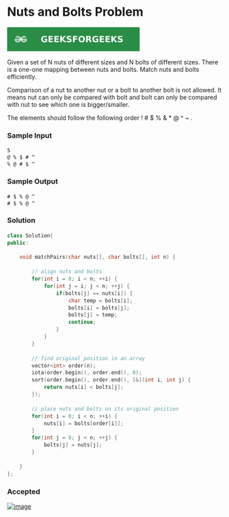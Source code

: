 # Nuts and Bolts Problem

[![Problem Link](../assets/gfg.svg)](https://practice.geeksforgeeks.org/problems/nuts-and-bolts-problem0431/1#)

Given a set of N nuts of different sizes and N bolts of different sizes. There is a one-one mapping between nuts and bolts. Match nuts and bolts efficiently.

Comparison of a nut to another nut or a bolt to another bolt is not allowed. It means nut can only be compared with bolt and bolt can only be compared with nut to see which one is bigger/smaller.

The elements should follow the following order ! # $ % & * @ ^ ~ .

### Sample Input
```
5
@ % $ # ^
% @ # $ ^
```
### Sample Output
```
# $ % @ ^ 
# $ % @ ^ 
```

### Solution
```cpp
class Solution{
public:	

	void matchPairs(char nuts[], char bolts[], int n) {

        // align nuts and bolts
	    for(int i = 0; i < n; ++i) {
	        for(int j = i; j < n; ++j) {
	            if(bolts[j] == nuts[i]) {
	                char temp = bolts[i];
	                bolts[i] = bolts[j];
	                bolts[j] = temp;
	                continue;
	            }
	        }
	    }
	    
        // find original position in an array
	    vector<int> order(n);
        iota(order.begin(), order.end(), 0);
        sort(order.begin(), order.end(), [&](int i, int j) {
            return nuts[i] < bolts[j];
        });
        
        // place nuts and bolts on its original position
        for(int i = 0; i < n; ++i) {
            nuts[i] = bolts[order[i]];
        }
        for(int j = 0; j < n; ++j) {
            bolts[j] = nuts[j];
        }

	}
};
```

### Accepted
[![image](https://user-images.githubusercontent.com/44930179/148646462-a1272bd9-3fef-47b4-b24d-0dedac962f3d.png)](https://practice.geeksforgeeks.org/viewSol.php?subId=c65327e32ba6ef9d9f3c9741244ef0b3&pid=703024&user=jhasuraj)
